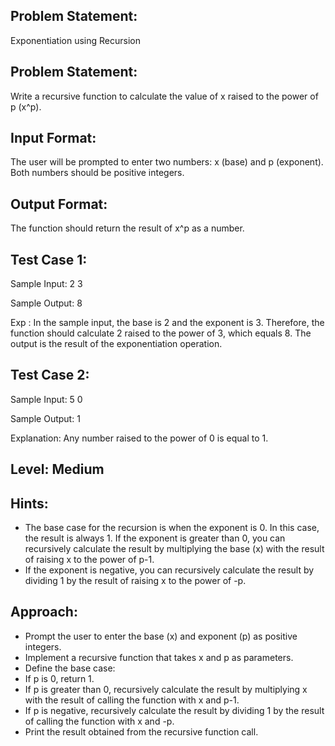 ## Problem Statement:
Exponentiation using Recursion

## Problem Statement:
 Write a recursive function to calculate the value of x raised to the power of p (x^p).


## Input Format:
The user will be prompted to enter two numbers: x (base) and p (exponent). Both numbers should be positive integers.

## Output Format:
The function should return the result of x^p as a number.

## Test Case 1:
Sample Input:
2
3

Sample Output:
8

Exp : In the sample input, the base is 2 and the exponent is 3. Therefore, the function should calculate 2 raised to the power of 3, which equals 8. The output is the result of the exponentiation operation.


## Test Case 2:
Sample Input:
5
0

Sample Output:
1

Explanation: Any number raised to the power of 0 is equal to 1.


## Level: Medium

## Hints:
- The base case for the recursion is when the exponent is 0. In this case, the result is always 1.
If the exponent is greater than 0, you can recursively calculate the result by multiplying the base (x) with the result of raising x to the power of p-1.
- If the exponent is negative, you can recursively calculate the result by dividing 1 by the result of raising x to the power of -p.

## Approach:
- Prompt the user to enter the base (x) and exponent (p) as positive integers.
- Implement a recursive function that takes x and p as parameters.
- Define the base case:
- If p is 0, return 1.
- If p is greater than 0, recursively calculate the result by multiplying x with the result of calling the function with x and p-1.
- If p is negative, recursively calculate the result by dividing 1 by the result of calling the function with x and -p.
- Print the result obtained from the recursive function call.
